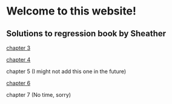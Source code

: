 # Welcome to this website!

## Solutions to regression book by Sheather
<a href="Ch3.html">chapter 3</a>

<a href="Ch4.html">chapter 4</a>

chapter 5 (I might not add this one in the future)

<a href="Ch6.html">chapter 6</a>

chapter 7 (No time, sorry)
